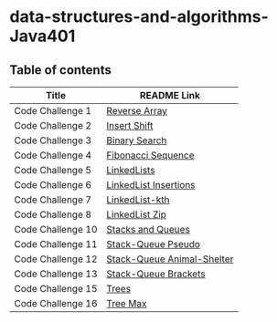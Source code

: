 # data-structures-and-algorithms-Java401

## Table of contents

|     **Title**     | **README Link** |
| ----------------- | --------------- |
| Code Challenge 1  |[Reverse Array](https://github.com/malkhaleel88/data-structures-and-algorithms-Java401/tree/main/challenge01)|
| Code Challenge 2  |[Insert Shift](https://github.com/malkhaleel88/data-structures-and-algorithms-Java401/tree/main/challenge02)|
| Code Challenge 3  |[Binary Search](https://github.com/malkhaleel88/data-structures-and-algorithms-Java401/tree/main/challenge03)|
| Code Challenge 4  |[Fibonacci Sequence](https://github.com/malkhaleel88/data-structures-and-algorithms-Java401/tree/main/challenge04)|
| Code Challenge 5  |[LinkedLists](https://github.com/malkhaleel88/data-structures-and-algorithms-Java401/tree/main/challenge05)|
| Code Challenge 6  |[LinkedList Insertions](https://github.com/malkhaleel88/data-structures-and-algorithms-Java401/tree/main/challenge05)|
| Code Challenge 7  |[LinkedList-kth](https://github.com/malkhaleel88/data-structures-and-algorithms-Java401/tree/main/challenge05)|
| Code Challenge 8  |[LinkedList Zip](https://github.com/malkhaleel88/data-structures-and-algorithms-Java401/tree/main/challenge05)|
| Code Challenge 10  |[Stacks and Queues](https://github.com/malkhaleel88/data-structures-and-algorithms-Java401/tree/main/challenge10)|
| Code Challenge 11  |[Stack-Queue Pseudo](https://github.com/malkhaleel88/data-structures-and-algorithms-Java401/tree/main/challenge10)|
| Code Challenge 12  |[Stack-Queue Animal-Shelter](https://github.com/malkhaleel88/data-structures-and-algorithms-Java401/tree/main/challenge10)|
| Code Challenge 13  |[Stack-Queue Brackets](https://github.com/malkhaleel88/data-structures-and-algorithms-Java401/tree/main/challenge10)|
| Code Challenge 15  |[Trees](https://github.com/malkhaleel88/data-structures-and-algorithms-Java401/tree/main/challenge15)|
| Code Challenge 16  |[Tree Max](https://github.com/malkhaleel88/data-structures-and-algorithms-Java401/tree/main/challenge15)|